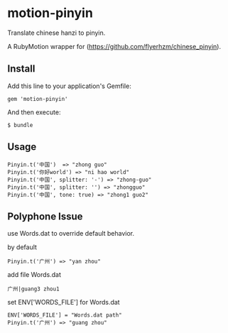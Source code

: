 motion-pinyin
=============

Translate chinese hanzi to pinyin.

A RubyMotion wrapper for (https://github.com/flyerhzm/chinese_pinyin).



Install
-------

Add this line to your application's Gemfile:

    gem 'motion-pinyin'

And then execute:

    $ bundle

Usage
-----

    Pinyin.t('中国')  => "zhong guo"
    Pinyin.t('你好world') => "ni hao world"
    Pinyin.t('中国', splitter: '-') => "zhong-guo"
    Pinyin.t('中国', splitter: '') => "zhongguo"
    Pinyin.t('中国', tone: true) => "zhong1 guo2"

Polyphone Issue
---------------

use Words.dat to override default behavior.

by default

    Pinyin.t('广州') => "yan zhou"

add file Words.dat

    广州|guang3 zhou1

set ENV['WORDS_FILE'] for Words.dat

    ENV['WORDS_FILE'] = "Words.dat path"
    Pinyin.t('广州') => "guang zhou"

